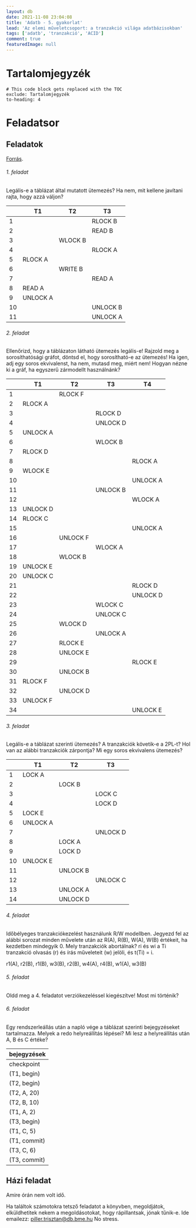 ```yaml
---
layout: db
date: 2021-11-08 23:04:08
title: 'Adatb - 5. gyakorlat'
lead: 'Az elemi műveletcsoport: a tranzakció világa adatbázisokban'
tags: ['adatb', 'tranzakció', 'ACID']
comment: true
featuredImage: null
---
```


# Tartalomjegyzék

```toc
# This code block gets replaced with the TOC
exclude: Tartalomjegyzék
to-heading: 4
```

<!--

# Tisztázásképpen...

> Az ismertetők olvasásakor gyakran ütközhettek olyan paragrafusokba, mint ez a paragrafus is (balról behúzott, szegélyezett és szürkén íródott). Ezek megjegyzések, fun factek, ismeretterjesztő bekezdések. Nem kötelező elolvasni, sem a bennük említett dolgokat megtanulni - kivéve ha amúgy is szó volt róla előadáson. Csupán a tudás mélyítéséért, kiegészítésként, avagy extraként szolgálnak, ami fenntarthatja érdeklődéseteket.

> Az adatb posztok elméléti összefoglalói inkább az ismeretek ismétlésére íródtak, kevésbé az alaposság jegyében, inkább konyhanyelvet alkalmazva. Érdemes lehet jegyzeteinket és/vagy a könyvet jól átbogarászni egy vizsga előtt.

> **U.i.: ha esetleg hibát véltek felfedezni akárhol, bátran szóljatok rám gyakorlaton, vagy kiáltsatok rám email címemen: [piller.trisztan@db.bme.hu](mailto:piller.trisztan@db.bme.hu).** Köszi.

# Elméleti összefoglaló

[Hivatalos jegyzet/könyv](https://db.bme.hu/~gajdos/Adatbazisok2019.pdf): 10. fejezet ismerendő a gyakorlatra.

-->

# Feladatsor

## Feladatok

[Forrás](https://www.db.bme.hu/adatbazisok/files/tranzakciokezeles2019.pdf).

###### 1. feladat

Legális-e a táblázat által mutatott ütemezés? Ha nem, mit kellene javítani rajta, hogy azzá váljon?

|     | T1       | T2      | T3       |
| --- | -------- | ------- | -------- |
| 1   |          |         | RLOCK B  |
| 2   |          |         | READ B   |
| 3   |          | WLOCK B |          |
| 4   |          |         | RLOCK A  |
| 5   | RLOCK A  |         |          |
| 6   |          | WRITE B |          |
| 7   |          |         | READ A   |
| 8   | READ A   |         |          |
| 9   | UNLOCK A |         |          |
| 10  |          |         | UNLOCK B |
| 11  |          |         | UNLOCK A |

###### 2. feladat

Ellenőrizd, hogy a táblázaton látható ütemezés legális-e! Rajzold meg a sorosíthatósági gráfot, döntsd el, hogy sorosítható-e az ütemezés! Ha igen, adj egy soros ekvivalenst, ha nem, mutasd meg, miért nem! Hogyan nézne ki a gráf, ha egyszerű zármodellt használnánk?

|     | T1       | T2       | T3       | T4       |
| --- | -------- | -------- | -------- | -------- |
| 1   |          | RLOCK F  |          |          |
| 2   | RLOCK A  |          |          |          |
| 3   |          |          | RLOCK D  |          |
| 4   |          |          | UNLOCK D |          |
| 5   | UNLOCK A |          |          |          |
| 6   |          |          | WLOCK B  |          |
| 7   | RLOCK D  |          |          |          |
| 8   |          |          |          | RLOCK A  |
| 9   | WLOCK E  |          |          |          |
| 10  |          |          |          | UNLOCK A |
| 11  |          |          | UNLOCK B |          |
| 12  |          |          |          | WLOCK A  |
| 13  | UNLOCK D |          |          |          |
| 14  | RLOCK C  |          |          |          |
| 15  |          |          |          | UNLOCK A |
| 16  |          | UNLOCK F |          |          |
| 17  |          |          | WLOCK A  |          |
| 18  |          | WLOCK B  |          |          |
| 19  | UNLOCK E |          |          |          |
| 20  | UNLOCK C |          |          |          |
| 21  |          |          |          | RLOCK D  |
| 22  |          |          |          | UNLOCK D |
| 23  |          |          | WLOCK C  |          |
| 24  |          |          | UNLOCK C |          |
| 25  |          | WLOCK D  |          |          |
| 26  |          |          | UNLOCK A |          |
| 27  |          | RLOCK E  |          |          |
| 28  |          | UNLOCK E |          |          |
| 29  |          |          |          | RLOCK E  |
| 30  |          | UNLOCK B |          |          |
| 31  | RLOCK F  |          |          |          |
| 32  |          | UNLOCK D |          |          |
| 33  | UNLOCK F |          |          |          |
| 34  |          |          |          | UNLOCK E |

###### 3. feladat

Legális-e a táblázat szerinti ütemezés? A tranzakciók követik-e a 2PL-t? Hol van az alábbi tranzakciók zárpontja? Mi egy soros ekvivalens ütemezés?

|     | T1       | T2       | T3       |
| --- | -------- | -------- | -------- |
| 1   | LOCK A   |          |          |
| 2   |          | LOCK B   |          |
| 3   |          |          | LOCK C   |
| 4   |          |          | LOCK D   |
| 5   | LOCK E   |          |          |
| 6   | UNLOCK A |          |          |
| 7   |          |          | UNLOCK D |
| 8   |          | LOCK A   |          |
| 9   |          | LOCK D   |          |
| 10  | UNLOCK E |          |          |
| 11  |          | UNLOCK B |          |
| 12  |          |          | UNLOCK C |
| 13  |          | UNLOCK A |          |
| 14  |          | UNLOCK D |          |

###### 4. feladat

Időbélyeges tranzakciókezelést használunk R/W modellben. Jegyezd fel az alábbi sorozat minden művelete után az R(A), R(B), W(A), W(B) értékeit, ha kezdetben mindegyik 0. Mely tranzakciók abortálnak? ri és wi a Ti tranzakció olvasás (r) és írás műveleteit (w) jelöli, és t(Ti) = i.

r1(A), r2(B), r1(B), w3(B), r2(B), w4(A), r4(B), w1(A), w3(B)

###### 5. feladat

Oldd meg a 4. feladatot verziókezeléssel kiegészítve! Most mi történik?

###### 6. feladat

Egy rendszerleállás után a napló vége a táblázat szerinti bejegyzéseket tartalmazza. Melyek a redo helyreállítás lépései? Mi lesz a helyreállítás után A, B és C értéke?

| bejegyzések  |
| ------------ |
| checkpoint   |
| (T1, begin)  |
| (T2, begin)  |
| (T2, A, 20)  |
| (T2, B, 10)  |
| (T1, A, 2)   |
| (T3, begin)  |
| (T1, C, 5)   |
| (T1, commit) |
| (T3, C, 6)   |
| (T3, commit) |

## Házi feladat

Amire órán nem volt idő.

Ha találtok számotokra tetsző feladatot a könyvben, megoldjátok, elküldhetitek nekem a megoldásotokat, hogy rápillantsak, jónak tűnik-e. Ide emailezz: [piller.trisztan@db.bme.hu](mailto:piller.trisztan@db.bme.hu) No stress.
